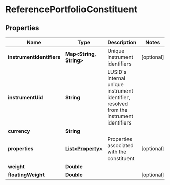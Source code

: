 
# ReferencePortfolioConstituent

## Properties
Name | Type | Description | Notes
------------ | ------------- | ------------- | -------------
**instrumentIdentifiers** | **Map&lt;String, String&gt;** | Unique instrument identifiers |  [optional]
**instrumentUid** | **String** | LUSID&#39;s internal unique instrument identifier, resolved from the instrument identifiers | 
**currency** | **String** |  | 
**properties** | [**List&lt;Property&gt;**](Property.md) | Properties associated with the constituent |  [optional]
**weight** | **Double** |  | 
**floatingWeight** | **Double** |  |  [optional]



